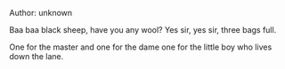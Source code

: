 Author: unknown

Baa baa black sheep,
have you any wool?
Yes sir, yes sir,
three bags full.

One for the master
and one for the dame
one for the little boy
who lives down the lane.
